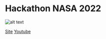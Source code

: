 # Hackathon NASA 2022

![alt text](https://raw.githubusercontent.com/JoaoAssalim/Hackatoon-NASA-2022/main/images/Climagr.png)




[Site](https://climagro.netlify.app/)
[Youtube](https://youtu.be/VDgl4adBzoY)



